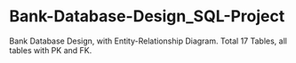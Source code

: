 # Bank-Database-Design_SQL-Project
Bank Database Design, with Entity-Relationship Diagram. Total 17 Tables, all tables with PK and FK.
